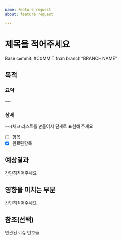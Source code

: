 ```yaml
---
name: Feature request
about: feature request

---
```


# 제목을 적어주세요
Base commit: #COMMIT from branch “BRANCH NAME”
## 목적
### 요약
~~
### 상세
~~(체크 리스트를 만들어서 단계로 표현해 주세요
- [ ] 항목
- [x] 완료된항목
## 예상결과
간단히적어주세요
## 영향을 미치는 부분
간단히적어주세요
## 참조(선택)
연관된 이슈 번호들
